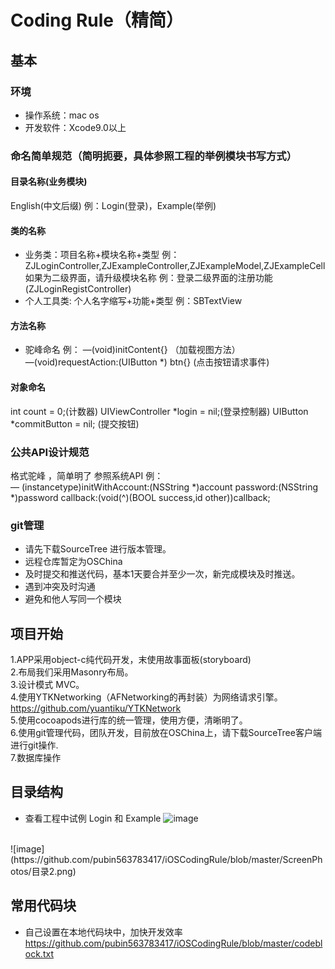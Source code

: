 # Coding Rule（精简）
## 基本
### 环境
- 操作系统：mac os<br>
- 开发软件：Xcode9.0以上<br>
### 命名简单规范（简明扼要，具体参照工程的举例模块书写方式）
#### 目录名称(业务模块)
English(中文后缀) 例：Login(登录)，Example(举例)
#### 类的名称
- 业务类：项目名称+模块名称+类型 例：<br>
ZJLoginController,ZJExampleController,ZJExampleModel,ZJExampleCell<br>
如果为二级界面，请升级模块名称 例：登录二级界面的注册功能(ZJLoginRegistController)<br>
- 个人工具类: 个人名字缩写+功能+类型 例：SBTextView
#### 方法名称
- 驼峰命名   例：
—(void)initContent{}  （加载视图方法）<br>
—(void)requestAction:(UIButton *) btn{} (点击按钮请求事件)
#### 对象命名
int count = 0;(计数器)
UIViewController *login = nil;(登录控制器)
UIButton *commitButton = nil; (提交按钮)
### 公共API设计规范
格式驼峰 ，简单明了 参照系统API  例：<br>
— (instancetype)initWithAccount:(NSString *)account password:(NSString *)password callback:(void(^)(BOOL success,id other))callback;
### git管理
- 请先下载SourceTree 进行版本管理。
- 远程仓库暂定为OSChina
- 及时提交和推送代码，基本1天要合并至少一次，新完成模块及时推送。
- 遇到冲突及时沟通
- 避免和他人写同一个模块
## 项目开始
1.APP采用object-c纯代码开发，末使用故事面板(storyboard)<br>
2.布局我们采用Masonry布局。<br>
3.设计模式 MVC。<br>
4.使用YTKNetworking（AFNetworking的再封装）为网络请求引擎。<br>https://github.com/yuantiku/YTKNetwork<br>
5.使用cocoapods进行库的统一管理，使用方便，清晰明了。<br>
6.使用git管理代码，团队开发，目前放在OSChina上，请下载SourceTree客户端进行git操作.<br>
7.数据库操作  <Realm><br>
## 目录结构
- 查看工程中试例 Login 和 Example
![image](https://github.com/pubin563783417/iOSCodingRule/blob/master/ScreenPhotos/目录1.png)
<br>
![image](https://github.com/pubin563783417/iOSCodingRule/blob/master/ScreenPhotos/目录2.png)

## 常用代码块
- 自己设置在本地代码块中，加快开发效率<br>
https://github.com/pubin563783417/iOSCodingRule/blob/master/codeblock.txt

